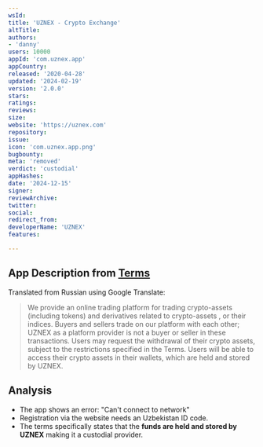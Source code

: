 ```yaml
---
wsId: 
title: 'UZNEX - Crypto Exchange'
altTitle: 
authors:
- 'danny'
users: 10000
appId: 'com.uznex.app'
appCountry: 
released: '2020-04-28'
updated: '2024-02-19'
version: '2.0.0'
stars: 
ratings: 
reviews: 
size: 
website: 'https://uznex.com'
repository: 
issue: 
icon: 'com.uznex.app.png'
bugbounty: 
meta: 'removed'
verdict: 'custodial'
appHashes: 
date: '2024-12-15'
signer: 
reviewArchive: 
twitter: 
social: 
redirect_from: 
developerName: 'UZNEX'
features: 

---
```


## App Description from [Terms](https://uznex.com/term)

Translated from Russian using Google Translate:

> We provide an online trading platform for trading crypto-assets (including tokens) and derivatives related to crypto-assets , or their indices. Buyers and sellers trade on our platform with each other; UZNEX as a platform provider is not a buyer or seller in these transactions. Users may request the withdrawal of their crypto assets, subject to the restrictions specified in the Terms. Users will be able to access their crypto assets in their wallets, which are held and stored by UZNEX. 

## Analysis 

- The app shows an error: "Can't connect to network"
- Registration via the website needs an Uzbekistan ID code. 
- The terms specifically states that the **funds are held and stored by UZNEX** making it a custodial provider. 